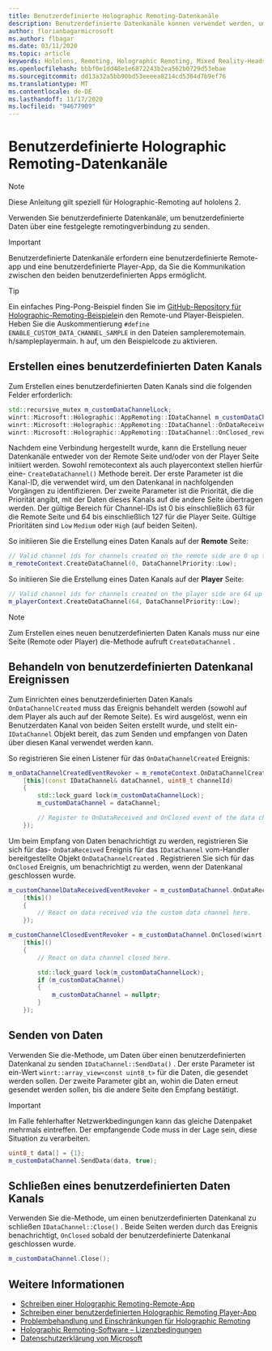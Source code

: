 ```yaml
---
title: Benutzerdefinierte Holographic Remoting-Datenkanäle
description: Benutzerdefinierte Datenkanäle können verwendet werden, um Benutzerdaten über die bereits festgelegte Holographic Remoting-Verbindung zu senden.
author: florianbagarmicrosoft
ms.author: flbagar
ms.date: 03/11/2020
ms.topic: article
keywords: Hololens, Remoting, Holographic Remoting, Mixed Reality-Headset, Windows Mixed Reality-Headset, Virtual Reality-Headset, Datenkanäle
ms.openlocfilehash: bbbf0e1dd48e1e6872243b2ea562b0729d53ebae
ms.sourcegitcommit: dd13a32a5bb90bd53eeeea8214cd5384d7b9ef76
ms.translationtype: MT
ms.contentlocale: de-DE
ms.lasthandoff: 11/17/2020
ms.locfileid: "94677909"
---
```

# <a name="custom-holographic-remoting-data-channels"></a>Benutzerdefinierte Holographic Remoting-Datenkanäle

>[!NOTE]
>Diese Anleitung gilt speziell für Holographic-Remoting auf hololens 2.

Verwenden Sie benutzerdefinierte Datenkanäle, um benutzerdefinierte Daten über eine festgelegte remotingverbindung zu senden.

>[!IMPORTANT]
>Benutzerdefinierte Datenkanäle erfordern eine benutzerdefinierte Remote-app und eine benutzerdefinierte Player-App, da Sie die Kommunikation zwischen den beiden benutzerdefinierten Apps ermöglicht.

>[!TIP]
>Ein einfaches Ping-Pong-Beispiel finden Sie im [GitHub-Repository für Holographic-Remoting-Beispiele](https://github.com/microsoft/MixedReality-HolographicRemoting-Samples)in den Remote-und Player-Beispielen. Heben Sie die Auskommentierung ```#define ENABLE_CUSTOM_DATA_CHANNEL_SAMPLE``` in den Dateien sampleremotemain. h/sampleplayermain. h auf, um den Beispielcode zu aktivieren.


## <a name="create-a-custom-data-channel"></a>Erstellen eines benutzerdefinierten Daten Kanals


Zum Erstellen eines benutzerdefinierten Daten Kanals sind die folgenden Felder erforderlich:
```cpp
std::recursive_mutex m_customDataChannelLock;
winrt::Microsoft::Holographic::AppRemoting::IDataChannel m_customDataChannel = nullptr;
winrt::Microsoft::Holographic::AppRemoting::IDataChannel::OnDataReceived_revoker m_customChannelDataReceivedEventRevoker;
winrt::Microsoft::Holographic::AppRemoting::IDataChannel::OnClosed_revoker m_customChannelClosedEventRevoker;
```

Nachdem eine Verbindung hergestellt wurde, kann die Erstellung neuer Datenkanäle entweder von der Remote Seite und/oder von der Player Seite initiiert werden. Sowohl remotecontext als auch playercontext stellen hierfür eine- ```CreateDataChannel()``` Methode bereit. Der erste Parameter ist die Kanal-ID, die verwendet wird, um den Datenkanal in nachfolgenden Vorgängen zu identifizieren. Der zweite Parameter ist die Priorität, die die Priorität angibt, mit der Daten dieses Kanals auf die andere Seite übertragen werden. Der gültige Bereich für Channel-IDs ist 0 bis einschließlich 63 für die Remote Seite und 64 bis einschließlich 127 für die Player Seite. Gültige Prioritäten sind ```Low``` ```Medium``` oder ```High``` (auf beiden Seiten).

So initiieren Sie die Erstellung eines Daten Kanals auf der **Remote** Seite:
```cpp
// Valid channel ids for channels created on the remote side are 0 up to and including 63
m_remoteContext.CreateDataChannel(0, DataChannelPriority::Low);
```

So initiieren Sie die Erstellung eines Daten Kanals auf der **Player** Seite:
```cpp
// Valid channel ids for channels created on the player side are 64 up to and including 127
m_playerContext.CreateDataChannel(64, DataChannelPriority::Low);
```

>[!NOTE]
>Zum Erstellen eines neuen benutzerdefinierten Daten Kanals muss nur eine Seite (Remote oder Player) die-Methode aufruft ```CreateDataChannel``` .

## <a name="handling-custom-data-channel-events"></a>Behandeln von benutzerdefinierten Datenkanal Ereignissen

Zum Einrichten eines benutzerdefinierten Daten Kanals ```OnDataChannelCreated``` muss das Ereignis behandelt werden (sowohl auf dem Player als auch auf der Remote Seite). Es wird ausgelöst, wenn ein Benutzerdaten Kanal von beiden Seiten erstellt wurde, und stellt ein- ```IDataChannel``` Objekt bereit, das zum Senden und empfangen von Daten über diesen Kanal verwendet werden kann.

So registrieren Sie einen Listener für das ```OnDataChannelCreated``` Ereignis:
```cpp
m_onDataChannelCreatedEventRevoker = m_remoteContext.OnDataChannelCreated(winrt::auto_revoke,
    [this](const IDataChannel& dataChannel, uint8_t channelId)
    {
        std::lock_guard lock(m_customDataChannelLock);
        m_customDataChannel = dataChannel;

        // Register to OnDataReceived and OnClosed event of the data channel here, see below...
    });
```

Um beim Empfang von Daten benachrichtigt zu werden, registrieren Sie sich für das- ```OnDataReceived``` Ereignis für das ```IDataChannel``` vom-Handler bereitgestellte Objekt ```OnDataChannelCreated``` . Registrieren Sie sich für das ```OnClosed``` Ereignis, um benachrichtigt zu werden, wenn der Datenkanal geschlossen wurde.

```cpp
m_customChannelDataReceivedEventRevoker = m_customDataChannel.OnDataReceived(winrt::auto_revoke, 
    [this]()
    {
        // React on data received via the custom data channel here.
    });

m_customChannelClosedEventRevoker = m_customDataChannel.OnClosed(winrt::auto_revoke,
    [this]()
    {
        // React on data channel closed here.

        std::lock_guard lock(m_customDataChannelLock);
        if (m_customDataChannel)
        {
            m_customDataChannel = nullptr;
        }
    });
```

## <a name="sending-data"></a>Senden von Daten

Verwenden Sie die-Methode, um Daten über einen benutzerdefinierten Datenkanal zu senden ```IDataChannel::SendData()``` . Der erste Parameter ist ein-Wert ```winrt::array_view<const uint8_t>``` für die Daten, die gesendet werden sollen. Der zweite Parameter gibt an, wohin die Daten erneut gesendet werden sollen, bis die andere Seite den Empfang bestätigt. 

>[!IMPORTANT]
>Im Falle fehlerhafter Netzwerkbedingungen kann das gleiche Datenpaket mehrmals eintreffen. Der empfangende Code muss in der Lage sein, diese Situation zu verarbeiten.

```cpp
uint8_t data[] = {1};
m_customDataChannel.SendData(data, true);
```

## <a name="closing-a-custom-data-channel"></a>Schließen eines benutzerdefinierten Daten Kanals

Verwenden Sie die-Methode, um einen benutzerdefinierten Datenkanal zu schließen ```IDataChannel::Close()``` . Beide Seiten werden durch das Ereignis benachrichtigt, ```OnClosed``` sobald der benutzerdefinierte Datenkanal geschlossen wurde.

```cpp
m_customDataChannel.Close();
```

## <a name="see-also"></a>Weitere Informationen
* [Schreiben einer Holographic Remoting-Remote-App](holographic-remoting-create-host.md)
* [Schreiben einer benutzerdefinierten Holographic Remoting Player-App](holographic-remoting-create-player.md)
* [Problembehandlung und Einschränkungen für Holographic Remoting](holographic-remoting-troubleshooting.md)
* [Holographic Remoting-Software – Lizenzbedingungen](https://docs.microsoft.com//legal/mixed-reality/microsoft-holographic-remoting-software-license-terms)
* [Datenschutzerklärung von Microsoft](https://go.microsoft.com/fwlink/?LinkId=521839)
